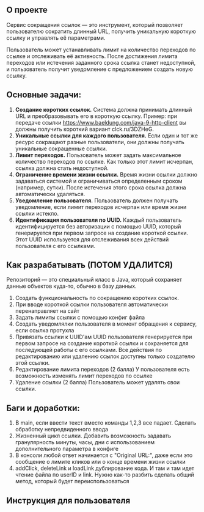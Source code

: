 ## О проекте
Сервис сокращения ссылок — это инструмент, который позволяет пользователю сократить длинный URL, 
получить уникальную короткую ссылку и управлять её параметрами.

Пользователь может устанавливать лимит на количество переходов по ссылке и отслеживать её активность. 
После достижения лимита переходов или истечения заданного срока ссылка станет недоступной, 
и пользователь получит уведомление с предложением создать новую ссылку.

## Основные задачи:

1. **Создание коротких ссылок.** Система должна принимать длинный URL и преобразовывать его в короткую ссылку. 
Пример: при передаче ссылки https://www.baeldung.com/java-9-http-client вы должны получить короткий вариант clck.ru/3DZHeG.
2. **Уникальные ссылки для каждого пользователя.** 
Если один и тот же ресурс сокращают разные пользователи, они должны получать уникальные сокращенные ссылки.
3. **Лимит переходов.** Пользователь может задать максимальное количество переходов по ссылке. 
Как только этот лимит исчерпан, ссылка должна стать недоступной.
4. **Ограничение времени жизни ссылки.** Время жизни ссылки должно задаваться системой и ограничиваться определенным сроком (например, сутки). 
После истечения этого срока ссылка должна автоматически удаляться.
5. **Уведомление пользователя.** Пользователь должен получать уведомление, если лимит переходов исчерпан или время жизни ссылки истекло.
6. **Идентификация пользователя по UUID.** 
Каждый пользователь идентифицируется без авторизации с помощью UUID, который генерируется при первом запросе на создание короткой ссылки. 
Этот UUID используется для отслеживания всех действий пользователя с его ссылками.

## Как разрабатывать (ПОТОМ УДАЛИТСЯ)

Репозиторий — это специальный класс в Java, который сохраняет данные объектов куда-то, обычно в базу данных.

1. Создать функциональность по сокращению коротких ссылок.
2. При вводе короткой ссылки пользователя автоматически перенаправляет на сайт
3. Задать лимиты ссылки с помощью конфиг файла
4. Создать уведомлялки пользователя в момент обращения к сервису, если ссылка протухла
5. Привязать ссылки к UUID'ам
   UUID пользователя генерируется при первом запросе на создание короткой ссылки и сохраняется для последующей работы с его ссылками.
   Все действия по редактированию или удалению ссылок доступны только создателю этой ссылки.
6. Редактирование лимита переходов (2 балла)
У пользователя есть возможность изменять лимит переходов по ссылке
7. Удаление ссылки (2 балла)
Пользователь может удалять свои ссылки.


## Баги и доработки:
1. В main, если ввести текст вместо команды 1,2,3 все падает. Сделать обработку непредвиденного ввода
2. Жизненный цикл ссылки. Добавить возможность задавать гранулярность минуты, часы, дни с использованием дополнительного параметра в конфиге
3. В консоли любой ответ начинается с "Original URL:", даже если это сообщение о лимите кликов или о конце времени жизни ссылки
4. addClick, deleteLink и loadLink дублирование кода. И там и там идет чтение файла по userID и link. Нужно как-то разбить сделать общий метод, который будет переиспользоваться



## Инструкция для пользователя